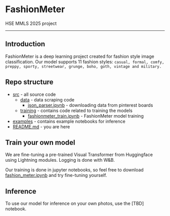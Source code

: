 # FashionMeter
HSE MMLS 2025 project

---
## Introduction

FashionMeter is a deep learning project created for fashion style image classification. Our model supports 11 fashion styles: `casual, formal, comfy, preppy, sporty, streetwear, grunge, boho, goth, vintage and military.`

## Repo structure

* [src](src) - all source code
  * [data](src/data) - data scraping code
    * [json_parser.ipynb](src/data/json_parser.ipynb) - downloading data from pinterest boards
  * [training](src/training) - contains code related to training the models
    * [fashionmeter_train.ipynb](src/training/fashionmeter_train.ipynb) - FashionMeter model training
* [examples](examples) - contains example notebooks for inference
* [README.md](README.md) - you are here

## Train your own model

We are fine-tuning a pre-trained Visual Transformer from Huggingface using Lightning modules. Logging is done with W&B.

Our training is done in jupyter notebooks, so feel free to download [fashion_meter.ipynb](src/training/fashionmeter_train.ipynb) and try fine-tuning yourself.

## Inference

To use our model for inference on your own photos, use the [TBD] notebook.
